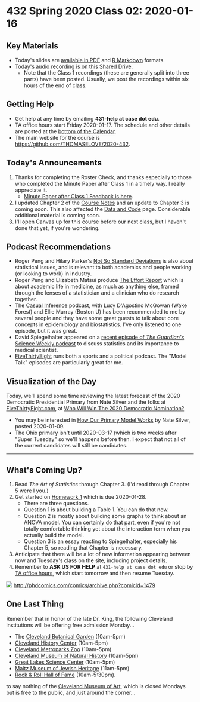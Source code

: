 # 432 Spring 2020 Class 02: 2020-01-16

## Key Materials

- Today's slides are [available in PDF](https://github.com/THOMASELOVE/2020-432/blob/master/classes/class02/432_2020_slides02.pdf) and [R Markdown](https://github.com/THOMASELOVE/2020-432/blob/master/classes/class02/432_2020_slides02.Rmd) formats.
- [Today's audio recording is on this Shared Drive](http://bit.ly/432-2020-audio).
    - Note that the Class 1 recordings (these are generally split into three parts) have been posted. Usually, we post the recordings within six hours of the end of class.

## Getting Help

- Get help at any time by emailing **431-help at case dot edu**.
- TA office hours start Friday 2020-01-17. The schedule and other details are posted at the [bottom of the Calendar](https://github.com/THOMASELOVE/2020-432/blob/master/calendar.md#tas-and-office-hours).
- The main website for the course is https://github.com/THOMASELOVE/2020-432.

## Today's Announcements

1. Thanks for completing the Roster Check, and thanks especially to those who completed the Minute Paper after Class 1 in a timely way. I really appreciate it.
    - [Minute Paper after Class 1 Feedback is here](http://bit.ly/432-2020-minute-01-feedback).
2. I updated Chapter 2 of the [Course Notes](https://thomaselove.github.io/2020-432-book/) and an update to Chapter 3 is coming soon. This also affected the [Data and Code](https://github.com/THOMASELOVE/432-data) page. Considerable additional material is coming soon.
3. I'll open Canvas up for this course before our next class, but I haven't done that yet, if you're wondering.

## Podcast Recommendations

- Roger Peng and Hilary Parker's [Not So Standard Deviations](http://nssdeviations.com/) is also about statistical issues, and is relevant to both academics and people working (or looking to work) in industry.
- Roger Peng and Elizabeth Matsui produce [The Effort Report](http://effortreport.libsyn.com/) which is about academic life in medicine, as much as anything else, framed through the lenses of a statistician and a clinician who do research together.
- The [Casual Inference](https://casualinfer.libsyn.com/) podcast, with Lucy D'Agostino McGowan (Wake Forest) and Ellie Murray (Boston U) has been recommended to me by several people and they have some great guests to talk about core concepts in epidemiology and biostatistics. I've only listened to one episode, but it was great.
- David Spiegelhalter appeared on a [recent episode of *The Guardian's* Science Weekly podcast](https://www.theguardian.com/science/audio/2019/apr/05/cross-section-david-spiegelhalter-science-weekly-podcast) to discuss statistics and its importance to medical scientist.
- [FiveThirtyEight](https://fivethirtyeight.com/tag/fivethirtyeight-podcasts/) runs both a sports and a political podcast. The "Model Talk" episodes are particularly great for me.

## Visualization of the Day

Today, we'll spend some time reviewing the latest forecast of the 2020 Democratic Presidential Primary from Nate Silver and the folks at [FiveThirtyEight.com](https://fivethirtyeight.com/), at [Who Will Win The 2020 Democratic Nomination?](https://projects.fivethirtyeight.com/2020-primary-forecast/)

- You may be interested in [How Our Primary Model Works](https://fivethirtyeight.com/features/how-fivethirtyeight-2020-primary-model-works/) by Nate Silver, posted 2020-01-09.
- The Ohio primary isn't until 2020-03-17 (which is two weeks after "Super Tuesday" so we'll happens before then. I expect that not all of the current candidates will still be candidates.

-----------

## What's Coming Up?

1. Read *The Art of Statistics* through Chapter 3. (I'd read through Chapter 5 were I you.)
2. Get started on [Homework 1](https://github.com/THOMASELOVE/2020-432/tree/master/homework/hw01) which is due 2020-01-28. 
    - There are three questions.
    - Question 1 is about building a Table 1. You can do that now.
    - Question 2 is mostly about building some graphs to think about an ANOVA model. You can certainly do that part, even if you're not totally comfortable thinking yet about the interaction term when you actually build the model.
    - Question 3 is an essay reacting to Spiegelhalter, especially his Chapter 5, so reading that Chapter is necessary.
3. Anticipate that there will be a lot of new information appearing between now and Tuesday's class on the site, including project details.
4. Remember to **ASK US FOR HELP** at `431-help at case dot edu` or stop by [TA office hours](https://github.com/THOMASELOVE/2020-432/blob/master/calendar.md#tas-and-office-hours), which start tomorrow and then resume Tuesday.

![](https://github.com/THOMASELOVE/2020-432/blob/master/classes/class02/figures/phd_staring.PNG) http://phdcomics.com/comics/archive.php?comicid=1479

## One Last Thing

Remember that in honor of the late Dr. King, the following Cleveland institutions will be offering free admission Monday...

- The [Cleveland Botanical Garden](https://cbgarden.org/) (10am-5pm)
- [Cleveland History Center](https://www.wrhs.org/cleveland-starts-here/) (10am-5pm)
- [Cleveland Metroparks Zoo](https://www.clevelandmetroparks.com/zoo) (10am-5pm)
- [Cleveland Museum of Natural History](https://www.cmnh.org/) (10am-5pm)
- [Great Lakes Science Center](https://greatscience.com/) (10am-5pm)
- [Maltz Museum of Jewish Heritage](https://www.maltzmuseum.org/) (11am-5pm)
- [Rock & Roll Hall of Fame](https://www.rockhall.com/) (10am-5:30pm).

to say nothing of the [Cleveland Museum of Art](https://www.clevelandart.org/), which is closed Mondays but is free to the public, and just around the corner...
